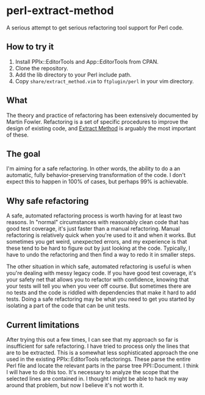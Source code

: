 perl-extract-method
===================

A serious attempt to get serious refactoring tool support for Perl code.

How to try it
-------------

1. Install PPIx::EditorTools and App::EditorTools from CPAN.
2. Clone the repository.
3. Add the lib directory to your Perl include path.
4. Copy `share/extract_method.vim` to `ftplugin/perl` in your vim directory.

What
----

The theory and practice of refactoring has been extensively documented by
Martin Fowler. Refactoring is a set of specific procedures to improve the
design of existing code, and [Extract
Method](http://sourcemaking.com/refactoring/extract-method) is arguably the
most important of these.

The goal
--------

I'm aiming for a safe refactoring. In other words, the ability to do
a an automatic, fully behavior-preserving transformation of the code. 
I don't expect this to happen in 100% of cases, but perhaps 99% is achievable.

Why safe refactoring
--------------------

A safe, automated refactoring process is worth having for at least two reasons. In
"normal" circumstances with reasonably clean code that has good test coverage,
it's just faster than a manual refactoring. Manual refactoring is relatively
quick when you're used to it and when it works. But sometimes you get weird,
unexpected errors, and my experience is that these tend to be hard to figure
out by just looking at the code. Typically, I have to undo the refactoring and
then find a way to redo it in smaller steps.

The other situation in which safe, automated refactoring is useful is when
you're dealing with messy legacy code. If you have good test coverage, it's
your safety net that allows you to refactor with confidence, knowing that your tests will tell
you when you veer off course. But sometimes there are no tests and the code is
riddled with dependencies that make it hard to add tests. Doing a safe
refactoring may be what you need to get you started by isolating a part of the
code that can be unit tests.

Current limitations
-------------------

After trying this out a few times, I can see that my approach so far is
insufficient for safe refactoring. I have tried to process only the lines that
are to be extracted. This is a somewhat less sophisticated approach the one
used in the existing PPIx::EditorTools refactorings. These parse the entire
Perl file and locate the relevant parts in the parse tree PPI::Document.
I think I will have to do this too. It's necessary to analyze the scope that
the selected lines are contained in. I thought I might be able to hack my way
around that problem, but now I believe it's not worth it.

